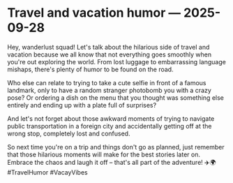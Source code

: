 # Travel and vacation humor — 2025-09-28

Hey, wanderlust squad! Let's talk about the hilarious side of travel and vacation because we all know that not everything goes smoothly when you're out exploring the world. From lost luggage to embarrassing language mishaps, there's plenty of humor to be found on the road. 

Who else can relate to trying to take a cute selfie in front of a famous landmark, only to have a random stranger photobomb you with a crazy pose? Or ordering a dish on the menu that you thought was something else entirely and ending up with a plate full of surprises? 

And let's not forget about those awkward moments of trying to navigate public transportation in a foreign city and accidentally getting off at the wrong stop, completely lost and confused. 

So next time you're on a trip and things don't go as planned, just remember that those hilarious moments will make for the best stories later on. Embrace the chaos and laugh it off – that's all part of the adventure! ✈️🌍 #TravelHumor #VacayVibes